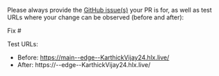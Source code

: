 Please always provide the [GitHub issue(s)](../issues) your PR is for, as well as test URLs where your change can be observed (before and after):

Fix #<gh-issue-id>

Test URLs:
- Before: https://main--edge--KarthickVijay24.hlx.live/
- After: https://<branch>--edge--KarthickVijay24.hlx.live/
